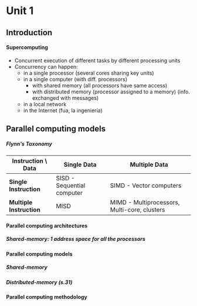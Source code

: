 # Unit 1

## Introduction
#### Supercomputing
+ Concurrent execution of different tasks by different processing units
+ Concurrency can happen: 
  + in a single processor (several cores sharing key units)
  + in a single computer (with diff. processors)
    + with shared memory (all processors have same access)
    + with distributed memory (processor assigned to a memory) (info. exchanged with messages)
  + in a local network
  + in the Internet (fua, la ingeniería)

## Parallel computing models
##### 	Flynn's Taxonomy

| Instruction \ Data       | Single Data                | Multiple Data                            |
| ------------------------ | -------------------------- | ---------------------------------------- |
| **Single Instruction**   | SISD - Sequential computer | SIMD - Vector computers                  |
| **Multiple Instruction** | MISD                       | MIMD - Multiprocessors, Multi-core, clusters |

#### Parallel computing architectures

##### 	Shared-memory: 1 address space for all the processors



#### Parallel computing models
##### 	Shared-memory
##### 	Distributed-memory (s.31)
#### Parallel computing methodology
